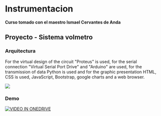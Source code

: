 # Instrumentacion
**Curso tomado con el maestro Ismael Cervantes de Anda**

## Proyecto - Sistema volmetro


### Arquitectura
For the virtual design of the circuit "Proteus" is used, for the serial connection "Virtual Serial Port Drive" and
"Arduino" are used, for the transmission of data Python is used and for the graphic presentation HTML, CSS is
used, JavaScript, Bootstrap, google charts and a web browser.

![](https://github.com/AaronGG11/Desarrollo-de-Sistemas-Distribuidos/blob/main/homework/IMAGES/token_ring_anillo.png)


### Demo
[![VIDEO IN ONEDRIVE](http://46c4ts1tskv22sdav81j9c69-wpengine.netdna-ssl.com/wp-content/uploads/sites/9/2014/01/OneDrive-Logo.png)](https://correoipn-my.sharepoint.com/:v:/g/personal/agarciag1714_alumno_ipn_mx/Ec4lFkxiThpBrbTn5HCBmyEBmqrttz2asvDPm9J22Q7E3Q?e=M5O0RWE)



